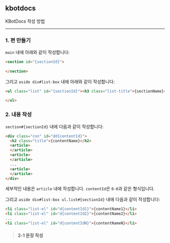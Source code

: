## kbotdocs

KBotDocs 작성 방법

<hr>

### 1. 편 만들기

`main` 내에 아래와 같이 작성합니다:
```HTML
<section id="{sectionId}">
   
</section>
```

그리고 `aside div#list-box` 내에 아래와 같이 작성합니다:
```HTML
<ul class="list" id="{sectionId}"><h3 class="list-title">{sectionName}</h3>
  
</ul>
```


### 2. 내용 작성

`section#{sectionId}` 내에 다음과 같이 작성합니다:
```HTML
<div class="con" id="dd{contentId}">
  <h2 class="title">{contentName}</h2>
  <article>
  </article>
  <article>
  </article>
  ...
  <article>
  </article>
</div>
```
세부적인 내용은 `article` 내에 작성합니다. `contentId`은 `0-0`과 같은 형식입니다.

그리고 `aside div#list-box ul.list#{sectionId}` 내에 다음과 같이 작성합니다:
```HTML
<li class="list-el" id="d{contentId1}">{contentName1}</li>
<li class="list-el" id="d{contentId2}">{contentName2}</li>
...
<li class="list-el" id="d{contentIdN}">{contentNameN}</li>
```


> #### 2-1 문장 작성
>
